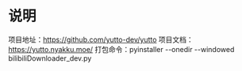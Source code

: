 # 说明
项目地址：https://github.com/yutto-dev/yutto
项目文档：https://yutto.nyakku.moe/
打包命令：pyinstaller --onedir --windowed bilibiliDownloader_dev.py   